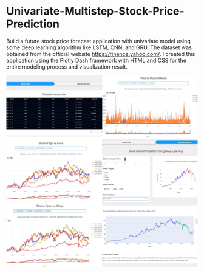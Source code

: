 # Univariate-Multistep-Stock-Price-Prediction

Build a future stock price forecast application with univariate model using some deep learning algorithm like LSTM, CNN, and GRU. The dataset was obtained from the official website https://finance.yahoo.com/. I created this application using the Plotly Dash framework with HTML and CSS for the entire modeling process and visualization result.

![Univariate Multistep Stock Price Prediction App](https://github.com/AnnisaRizki30/Univariate-Multistep-Stock-Price-Prediction/blob/master/Univariate%20Multistep%20Stock%20Price.jpeg?raw=true)
